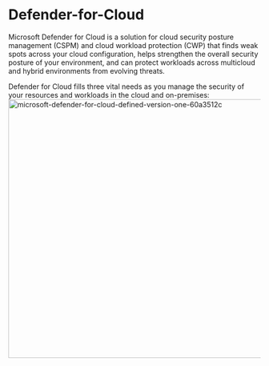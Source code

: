 # Defender-for-Cloud
Microsoft Defender for Cloud is a solution for cloud security posture management (CSPM) and cloud workload protection (CWP) that finds weak spots across your cloud configuration, helps strengthen the overall security posture of your environment, and can protect workloads across multicloud and hybrid environments from evolving threats.

Defender for Cloud fills three vital needs as you manage the security of your resources and workloads in the cloud and on-premises:
<img width="1927" height="517" alt="microsoft-defender-for-cloud-defined-version-one-60a3512c" src="https://github.com/user-attachments/assets/d4313b85-b915-41a8-8d6c-09d0e9e1c247" />
